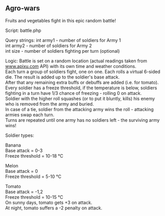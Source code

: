 Agro-wars
---------
Fruits and vegetables fight in this epic random battle!<br />

Script: battle.php<br />

Query strings:
int army1 - number of soldiers for Army 1<br />
int army2 - number of soldiers for Army 2<br />
int size - number of soldiers fighting per turn (optional)<br />

Logic:
Battle is set on a random location (actual readings taken from www.apixu.com API) with its own time and weather conditions.<br />
Each turn a group of soldiers fight, one on one. Each rolls a virtual 6-sided die. The result is added up to the soldier's base attack.<br />
After that any remaining extra buffs or debuffs are added (i.e. for tomato).<br />
Every soldier has a freeze threshold, if the temperature is below, soldiers fighting in a turn have 1/3 chance of freezing - rolling 0 on attack.<br />
Soldier with the higher roll squashes (or to put it bluntly, kills) his enemy who is removed from the army and buried.<br />
In case of a tie, soldier from the attacking army wins the roll - attacking armies swap each turn.<br />
Turns are repeated until one army has no soldiers left - the surviving army wins!<br />



Soldier types:<br />

Banana<br />
Base attack = 0-3<br />
Freeze threshold = 10-18 °C<br />

Melon<br />
Base attack = 0<br />
Freeze threshold = 5-10 °C<br />

Tomato<br />
Base attack = -1,2<br />
Freeze threshold = 10-15 °C<br />
On sunny days, tomato gets +3 on attack.<br />
At night, tomato suffers a -2 penalty on attack.<br />

